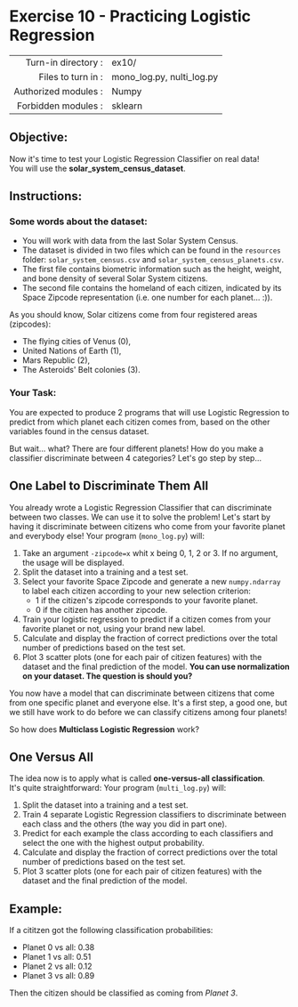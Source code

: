 # Exercise 10 - Practicing Logistic Regression

|                         |                            |
| -----------------------:| -------------------------- |
|   Turn-in directory :   |  ex10/                     |
|   Files to turn in :    |  mono_log.py, nulti_log.py |
|   Authorized modules :  |  Numpy                     |
|   Forbidden modules :   |  sklearn                   |

## Objective:
Now it's time to test your Logistic Regression Classifier on real data!  
You will use the **solar_system_census_dataset**. 

## Instructions:

### Some words about the dataset:
* You will work with data from the last Solar System Census.
* The dataset is divided in two files which can be found in the `resources` folder: `solar_system_census.csv` and `solar_system_census_planets.csv`.
* The first file contains biometric information such as the height, weight, and bone density of several Solar System citizens.
* The second file contains the homeland of each citizen, indicated by its Space Zipcode representation (i.e. one number for each planet... :)).  

As you should know, Solar citizens come from four registered areas (zipcodes): 
- The flying cities of Venus (0), 
- United Nations of Earth (1), 
- Mars Republic (2), 
- The Asteroids' Belt colonies (3).

### Your Task:
You are expected to produce 2 programs that will use Logistic Regression to predict from which planet each citizen comes from, based on the other variables found in the census dataset.  

But wait... what? There are four different planets! How do you make a classifier discriminate between 4 categories? Let's go step by step...

## One Label to Discriminate Them All
You already wrote a Logistic Regression Classifier that can discriminate between two classes. We can use it to solve the problem! Let's start by having it discriminate between citizens who come from your favorite planet and everybody else!
Your program (`mono_log.py`) will:
1. Take an argument `-zipcode=x` whit x being $0$, $1$, $2$ or $3$. If no argument, the usage will be displayed.
2. Split the dataset into a training and a test set.
3. Select your favorite Space Zipcode and generate a new `numpy.ndarray` to label each citizen according to your new selection criterion:
    - $1$ if the citizen's zipcode corresponds to your favorite planet.
    - $0$ if the citizen has another zipcode.
4. Train your logistic regression to predict if a citizen comes from your favorite planet or not, using your brand new label.
5. Calculate and display the fraction of correct predictions over the total number of predictions based on the test set.
6. Plot 3 scatter plots (one for each pair of citizen features) with the dataset and the final prediction of the model.
   **You can use normalization on your dataset. The question is should you?**

You now have a model that can discriminate between citizens that come from one specific planet and everyone else. It's a first step, a good one, but we still have work to do before we can classify citizens among four planets!

So how does **Multiclass Logistic Regression** work?  

## One Versus All

The idea now is to apply what is called **one-versus-all classification**.  
It's quite straightforward:
Your program (`multi_log.py`) will:
1. Split the dataset into a training and a test set.
2. Train 4 separate Logistic Regression classifiers to discriminate between each class and the others (the way you did in part one).
3. Predict for each example the class according to each classifiers and select the one with the highest output probability.
4. Calculate and display the fraction of correct predictions over the total number of predictions based on the test set.
5. Plot 3 scatter plots (one for each pair of citizen features) with the dataset and the final prediction of the model.

## Example:
If a cititzen got the following classification probabilities: 
- Planet 0 vs all: 0.38
- Planet 1 vs all: 0.51
- Planet 2 vs all: 0.12
- Planet 3 vs all: 0.89  

Then the citizen should be classified as coming from *Planet 3*. 